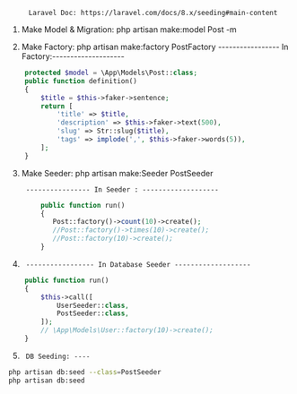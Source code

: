          Laravel Doc: https://laravel.com/docs/8.x/seeding#main-content
                                           
1. Make Model & Migration: php artisan make:model Post -m

2. Make Factory:  php artisan make:factory PostFactory
      ----------------- In Factory:--------------------
```php
    protected $model = \App\Models\Post::class;
    public function definition()
    {
        $title = $this->faker->sentence;
        return [
            'title' => $title,
            'description' => $this->faker->text(500),
            'slug' => Str::slug($title),
            'tags' => implode(',', $this->faker->words(5)),
        ];
    }
```
    
3. Make Seeder: php artisan make:Seeder PostSeeder

        ---------------- In Seeder : -------------------
```php
        public function run()
        {
           Post::factory()->count(10)->create();
           //Post::factory()->times(10)->create();
           //Post::factory(10)->create();
        }
```
4.      ----------------- In Database Seeder -------------------
```php
    public function run()
    {
        $this->call([
            UserSeeder::class,
            PostSeeder::class,
        ]);
        // \App\Models\User::factory(10)->create();
    }
```
  5.      DB Seeding: ----  
```sh
php artisan db:seed --class=PostSeeder
php artisan db:seed
```
                            
                            
  
